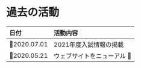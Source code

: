 # 過去の活動

| 日付 | 活動内容 |
| :--- | :--- |
| 📆2020.07.01 | 2021年度入試情報の掲載 |
| 📆2020.05.21 | ウェブサイトをニューアル 🎊  |



